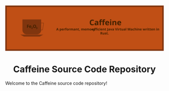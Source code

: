 ![Banner](meta/banner.svg)

<h1 align="center">Caffeine Source Code Repository</h1>

Welcome to the Caffeine source code repository!
